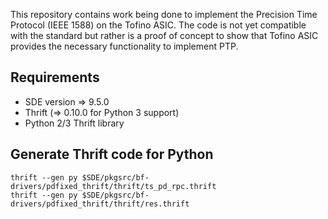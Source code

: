 This repository contains work being done to implement the Precision Time Protocol (IEEE 1588) on the Tofino ASIC. The code is not yet compatible with the standard but rather is a proof of concept to show that Tofino ASIC provides the necessary functionality to implement PTP.

## Requirements

- SDE version => 9.5.0
- Thrift (=> 0.10.0 for Python 3 support)
- Python 2/3 Thrift library

## Generate Thrift code for Python

~~~
thrift --gen py $SDE/pkgsrc/bf-drivers/pdfixed_thrift/thrift/ts_pd_rpc.thrift
thrift --gen py $SDE/pkgsrc/bf-drivers/pdfixed_thrift/thrift/res.thrift
~~~
